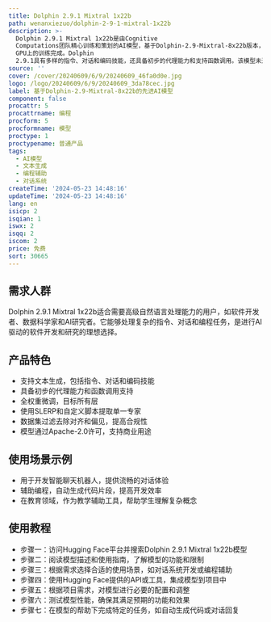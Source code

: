 ```yaml
---
title: Dolphin 2.9.1 Mixtral 1x22b
path: wenanxiezuo/dolphin-2-9-1-mixtral-1x22b
description: >-
  Dolphin 2.9.1 Mixtral 1x22b是由Cognitive
  Computations团队精心训练和策划的AI模型，基于Dolphin-2.9-Mixtral-8x22b版本，拥有Apache-2.0许可。该模型具备64k上下文容量，通过16k序列长度的全权重微调，经过27小时在8个H100
  GPU上的训练完成。Dolphin
  2.9.1具有多样的指令、对话和编码技能，还具备初步的代理能力和支持函数调用。该模型未进行审查，数据集已过滤去除对齐和偏见，使其更加合规。建议在作为服务公开之前，实施自己的对齐层。
source: ''
cover: /cover/20240609/6/9/20240609_46fa0d0e.jpg
logo: /logo/20240609/6/9/20240609_3da78cec.jpg
label: 基于Dolphin-2.9-Mixtral-8x22b的先进AI模型
component: false
procattr: 5
procattrname: 编程
procform: 5
procformname: 模型
proctype: 1
proctypename: 普通产品
tags:
  - AI模型
  - 文本生成
  - 编程辅助
  - 对话系统
createTime: '2024-05-23 14:48:16'
updateTime: '2024-05-23 14:48:16'
lang: en
isicp: 2
isqian: 1
iswx: 2
isqq: 2
iscom: 2
price: 免费
sort: 30665
---
```




## 需求人群
Dolphin 2.9.1 Mixtral 1x22b适合需要高级自然语言处理能力的用户，如软件开发者、数据科学家和AI研究者。它能够处理复杂的指令、对话和编程任务，是进行AI驱动的软件开发和研究的理想选择。

## 产品特色
* 支持文本生成，包括指令、对话和编码技能
* 具备初步的代理能力和函数调用支持
* 全权重微调，目标所有层
* 使用SLERP和自定义脚本提取单一专家
* 数据集过滤去除对齐和偏见，提高合规性
* 模型通过Apache-2.0许可，支持商业用途

## 使用场景示例
* 用于开发智能聊天机器人，提供流畅的对话体验
* 辅助编程，自动生成代码片段，提高开发效率
* 在教育领域，作为教学辅助工具，帮助学生理解复杂概念

## 使用教程
* 步骤一：访问Hugging Face平台并搜索Dolphin 2.9.1 Mixtral 1x22b模型
* 步骤二：阅读模型描述和使用指南，了解模型的功能和限制
* 步骤三：根据需求选择合适的使用场景，如对话系统开发或编程辅助
* 步骤四：使用Hugging Face提供的API或工具，集成模型到项目中
* 步骤五：根据项目需求，对模型进行必要的配置和调整
* 步骤六：测试模型性能，确保其满足预期的功能和效果
* 步骤七：在模型的帮助下完成特定的任务，如自动生成代码或对话回复

  
